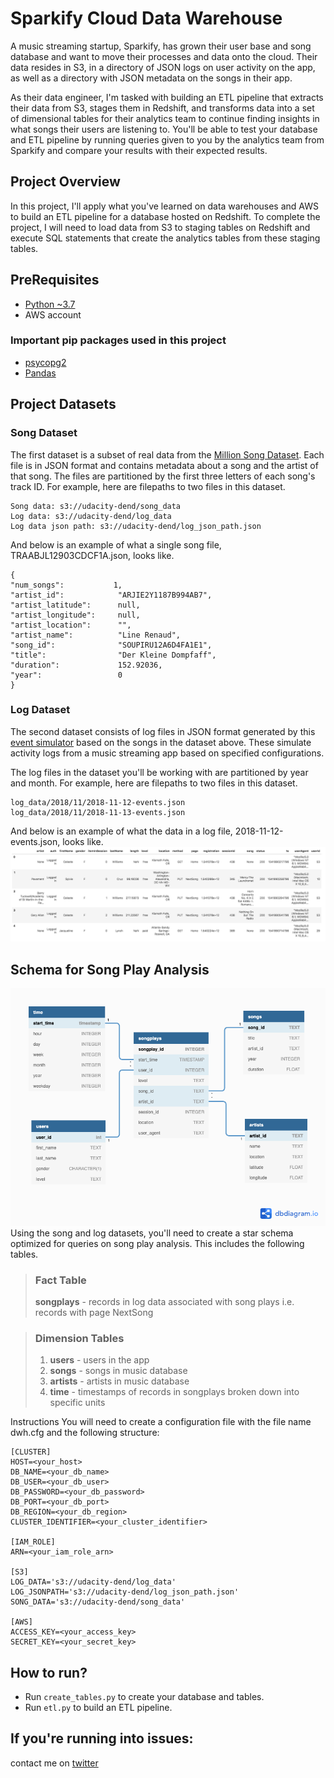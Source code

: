 # **Sparkify Cloud Data Warehouse**
A music streaming startup, Sparkify, has grown their user base and song database and want to move their processes and data onto the cloud. Their data resides in S3, in a directory of JSON logs on user activity on the app, as well as a directory with JSON metadata on the songs in their app.

As their data engineer, I'm tasked with building an ETL pipeline that extracts their data from S3, stages them in Redshift, and transforms data into a set of dimensional tables for their analytics team to continue finding insights in what songs their users are listening to. You'll be able to test your database and ETL pipeline by running queries given to you by the analytics team from Sparkify and compare your results with their expected results.
  
  
## **Project Overview**
In this project, I'll apply what you've learned on data warehouses and AWS to build an ETL pipeline for a database hosted on Redshift. To complete the project, I will need to load data from S3 to staging tables on Redshift and execute SQL statements that create the analytics tables from these staging tables.


## **PreRequisites**
  * [Python ~3.7](https://www.python.org/)
  * AWS account

  ### Important **pip** packages used in this project
  * [psycopg2](https://pypi.org/project/psycopg2/)
  * [Pandas](https://pypi.org/project/pandas/)

## **Project Datasets**

### **Song Dataset**
The first dataset is a subset of real data from the [Million Song Dataset](https://labrosa.ee.columbia.edu/millionsong/). Each file is in JSON format and contains metadata about a song and the artist of that song. The files are partitioned by the first three letters of each song's track ID. For example, here are filepaths to two files in this dataset.
```
Song data: s3://udacity-dend/song_data
Log data: s3://udacity-dend/log_data
Log data json path: s3://udacity-dend/log_json_path.json
```
And below is an example of what a single song file, TRAABJL12903CDCF1A.json, looks like.
```
{
"num_songs":           1,
"artist_id":            "ARJIE2Y1187B994AB7",
"artist_latitude":      null,
"artist_longitude":     null,
"artist_location":      "",
"artist_name":          "Line Renaud",
"song_id":              "SOUPIRU12A6D4FA1E1",
"title":                "Der Kleine Dompfaff",
"duration":             152.92036,
"year":                 0
}
```

### **Log Dataset**
The second dataset consists of log files in JSON format generated by this [event simulator](https://github.com/Interana/eventsim) based on the songs in the dataset above. These simulate activity logs from a music streaming app based on specified configurations.

The log files in the dataset you'll be working with are partitioned by year and month. For example, here are filepaths to two files in this dataset.
```
log_data/2018/11/2018-11-12-events.json
log_data/2018/11/2018-11-13-events.json
```
And below is an example of what the data in a log file, 2018-11-12-events.json, looks like.
![alt](img/log-data.png)

## **Schema for Song Play Analysis**
![alt](img/diagram.png)
Using the song and log datasets, you'll need to create a star schema optimized for queries on song play analysis. This includes the following tables.
 
> ### **Fact Table**
> **songplays** - records in log data associated with song plays i.e. records with page NextSong

> ### **Dimension Tables**
> 1. **users** - users in the app
> 2. **songs** - songs in music database
> 3. **artists** - artists in music database
> 4. **time** - timestamps of records in songplays broken down into specific units

Instructions
You will need to create a configuration file with the file name dwh.cfg and the following structure:
```
[CLUSTER]
HOST=<your_host>
DB_NAME=<your_db_name>
DB_USER=<your_db_user>
DB_PASSWORD=<your_db_password>
DB_PORT=<your_db_port>
DB_REGION=<your_db_region>
CLUSTER_IDENTIFIER=<your_cluster_identifier>

[IAM_ROLE]
ARN=<your_iam_role_arn>

[S3]
LOG_DATA='s3://udacity-dend/log_data'
LOG_JSONPATH='s3://udacity-dend/log_json_path.json'
SONG_DATA='s3://udacity-dend/song_data'

[AWS]
ACCESS_KEY=<your_access_key>
SECRET_KEY=<your_secret_key>
```

## **How to run?**
* Run `create_tables.py` to create your database and tables.
* Run `etl.py` to build an ETL pipeline.

## **If you're running into issues:**
contact me on [twitter](https://www.twitter.com/harshsahu97/)
